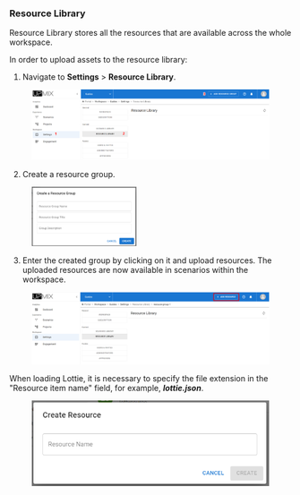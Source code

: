 ### Resource Library

Resource Library stores all the resources that are available across the whole workspace.

In order to upload assets to the resource library:

1. Navigate to **Settings** > **Resource Library**.

<figure><img src="/assets/add-res-lib.png"/></figure>

2. Create a resource group.

<figure><img src="/assets/create-res-group.png" width="44%" /></figure>

3. Enter the created group by clicking on it and upload resources. The uploaded resources are now available in scenarios within the workspace.

<figure><img src="/assets/add-res.png"/></figure>

When loading Lottie, it is necessary to specify the file extension in the "Resource item name" field, for example, ***<i>lottie.json</i>***.

<figure><img src="/assets/resource_item_name.png"/></figure>
